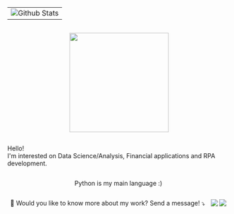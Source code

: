 <div class="container" align="center" style="display: flex; justify-content: space-around; flex-wrap: wrap;">
<table>
  <tr>
    <td>
      <img
        align="center" // anteriromente era left
        src="https://github-readme-stats.vercel.app/api?username=davimmilhome&theme=dark&hide_border=false&include_all_commits=true"
        alt="Github Stats"
      />
    </td>
   <!--- API CAIU
      <img
        align="left"
        src="https://github-readme-stats.vercel.app/api?username=davimmilhome"
        alt="Github Stats"
      />
    </td>
  --->
  </tr>
</table>

<img src="https://files.prepinsta.com/wp-content/uploads/2020/07/python-removebg-preview.webp" min-width="225px" max-width="250px" width="225px" align="right"> </br>

<p align="left"> 
  Hello! <strong></strong><br>
  I'm interested on Data Science/Analysis, Financial applications and RPA development.
</p>

<p align="left">
  Python is my main language :)
</p>

<p align="left">
  💌 Would you like to know more about my work? Send a message! ⤵️
</p>

<p align="left">
  <a href="mailto:davimmilhome@gmail.com" alt="Gmail">
  <img src="https://img.shields.io/badge/-Gmail-FF0000?style=flat-square&labelColor=FF0000&logo=gmail&logoColor=white&link=davimmilhome@gmail.com" /></a>

  <a href="https://www.linkedin.com/in/davi-milhome/" alt="LinkedIn">
  <img src="https://img.shields.io/badge/-Linkedin-0e76a8?style=flat-square&logo=Linkedin&logoColor=white&link=https://www.linkedin.com/in/davi-milhome/" /></a>


</p>
